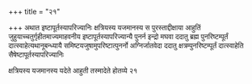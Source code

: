 +++
title = "२१"

+++
अथात इष्टापूर्तस्यापरिज्यानिः क्षत्रियस्य यजमानस्य स पुरस्ताद्दीक्षाया
आहुतिं जुहुयाच्चतुर्गृहीतमाज्यमाहवनीय इष्टापूर्तस्यापरिज्यान्यै
पुनर्न इन्द्रो मघवा ददातु ब्रह्म पुनरिष्टम्पूर्तं
दात्स्वाहेत्यथानूबन्ध्यायै
समिष्टयजुषामुपरिष्टात्पुनर्नो
अग्निर्जातवेदा ददातु क्षत्रम्पुनरिष्टम्पूर्तं दात्स्वाहेति
सैषेष्टापूर्तस्यापरिज्यानिः 

क्षत्रियस्य यजमानस्य यदेते आहुती तस्मादेते होतव्ये २१




